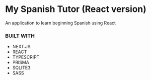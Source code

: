 # My Spanish Tutor (React version)
An application to learn beginning Spanish using React

### BUILT WITH

- NEXT.JS
- REACT
- TYPESCRIPT
- PRISMA
- SQLITE3
- SASS
